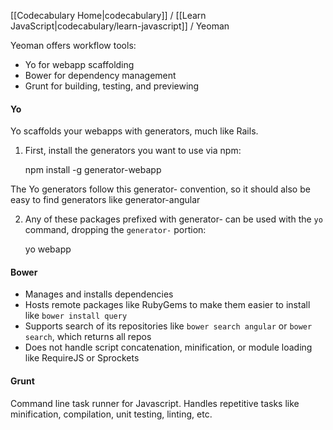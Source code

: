 [[Codecabulary Home|codecabulary]] / [[Learn JavaScript|codecabulary/learn-javascript]] / Yeoman

<!-- ---title: Yeoman --- -->

Yeoman offers workflow tools:

* Yo for webapp scaffolding
* Bower for dependency management
* Grunt for building, testing, and previewing

#### Yo

Yo scaffolds your webapps with generators, much like Rails. 

1) First, install the generators you want to use via npm:

	npm install -g generator-webapp
	
The Yo generators follow this generator-<name> convention, so it should also be easy to find generators like generator-angular

2) Any of these packages prefixed with generator- can be used with the `yo` command, dropping the `generator-` portion:

	yo webapp

#### Bower

* Manages and installs dependencies
* Hosts remote packages like RubyGems to make them easier to install like `bower install query`
* Supports search of its repositories like `bower search angular` or `bower search`, which returns all repos
* Does not handle script concatenation, minification, or module loading like RequireJS or Sprockets

#### Grunt

Command line task runner for Javascript. Handles repetitive tasks like minification, compilation, unit testing, linting, etc. 

